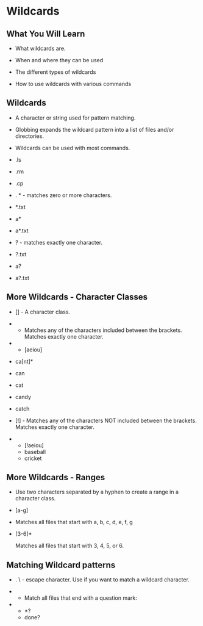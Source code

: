 # Wildcards

## What You Will Learn

- What wildcards are.

- When and where they can be used

- The different types of wildcards

- How to use wildcards with various commands

## Wildcards

- A character or string used for pattern matching.

- Globbing expands the wildcard pattern into a list of files and/or directories.

- Wildcards can be used with most commands.

- .ls

- .rm

- .cp

- . * - matches zero or more characters.

-   *.txt

-    a*

-   a*.txt

- ? - matches exactly one character.

-   ?.txt

-   a?

-   a?.txt

## More Wildcards - Character Classes

- [] - A character class.

-  * Matches any of the characters included between the brackets. Matches exactly one character.

-  * [aeiou]
-   ca[nt]*

-   can

-   cat

-   candy

-   catch

- [!] - Matches any of the characters NOT included between the brackets. Matches exactly one character.

-  * [!aeiou]
   - baseball
   - cricket

## More Wildcards - Ranges

- Use two characters separated by a hyphen to create a range in a character class.

- [a-g]

-   Matches all files that start with a, b, c, d, e, f, g

- [3-6]*

    Matches all files that start with 3, 4, 5, or 6.

## Matching Wildcard patterns

- . \ - escape character. Use if you want to match a wildcard character.

-   * Match all files that end with a question mark:
-   * *\?
     * done?
